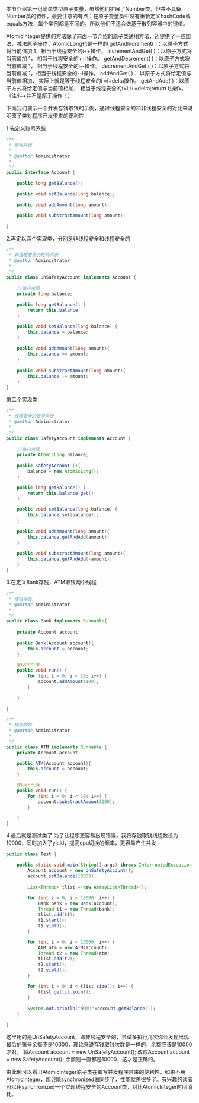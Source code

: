 本节介绍第一组简单类型原子变量，虽然他们扩展了Number类，但并不具备Number类的特性，最要注意的有点：在原子变量类中没有重新定义hashCode或equals方法，每个实例都是不同的，所以他们不适合做基于散列容器中的键值。

AtomicInteger提供的方法除了前面一节介绍的原子类通用方法，还提供了一些加法，减法原子操作，AtomicLong也是一样的
getAndIncrement( )：以原子方式将当前值加 1，相当于线程安全的i++操作。
incrementAndGet( )：以原子方式将当前值加 1， 相当于线程安全的++i操作。
getAndDecrement( )：以原子方式将当前值减 1， 相当于线程安全的i--操作。
decrementAndGet ( )：以原子方式将当前值减 1，相当于线程安全的--i操作。
addAndGet( )： 以原子方式将给定值与当前值相加， 实际上就是等于线程安全的i =i+delta操作。
getAndAdd( )：以原子方式将给定值与当前值相加， 相当于线程安全的t=i;i+=delta;return t;操作。
（注:i++并不是原子操作！）

下面我们演示一个并发存钱取钱的示例，通过线程安全的和非线程安全的对比来说明原子类对程序开发带来的便利性

1.先定义账号系统
```java
/**
 * 账号系统
 * 
 * @author Administrator
 *
 */
public interface Account {

	public long getBalance();

	public void setBalance(long balance);

	public void addAmount(long amount);

	public void substractAmount(long amount);

}
```
2.再定以两个实现类，分别是非线程安全和线程安全的
```java
/**
 * 非线程安全的账号系统
 * @author Administrator
 *
 */
public class UnSafetyAccount implements Account {
	
	//账户余额
	private long balance;
	
	public long getBalance() {
		return this.balance;
	}

	public void setBalance(long balance) {
		this.balance = balance;
	}
	
	public void addAmount(long amount){
		this.balance += amount;
	}
	
	public void substractAmount(long amount){
		this.balance -= amount;
	}
}
```
第二个实现类
```java
/**
 * 线程安全的账号系统
 * @author Administrator
 *
 */
public class SafetyAccount implements Account {
	
	//账户余额
	private AtomicLong balance;
	
	public SafetyAccount (){
		balance = new AtomicLong();
	}

	public long getBalance() {
		return this.balance.get();
	}

	public void setBalance(long balance) {
		this.balance.set(balance);;
	}
	
	public void addAmount(long amount){
		this.balance.getAndAdd(amount);
	}
	
	public void substractAmount(long amount){
		this.balance.getAndAdd(-amount);
	}
}
```
3.在定义Bank存钱，ATM取钱两个线程
```java
/**
 * 模拟存钱
 * @author Administrator
 *
 */
public class Bank implements Runnable{
	
	private Account account;
	
	public Bank(Account account){
		this.account = account;
	}

	@Override
	public void run() {
		for (int i = 0; i < 10; i++) {
			account.addAmount(100);
		}
		
	}

}
```
```java
/**
 * 模拟取钱
 * @author Administrator
 *
 */
public class ATM implements Runnable {
	private Account account;

	public ATM(Account account){
		this.account = account;
	}

	@Override
	public void run() {
		for (int i = 0; i < 10; i++) {
			account.substractAmount(100);
		}

	}
}
```
4.最后就是测试类了
为了让程序更容易出现错误，我将存钱取钱线程数设为10000，同时加入了yield，提高cpu切换的频率，更容易产生并发
```java
public class Test {

	public static void main(String[] args) throws InterruptedException, ExecutionException {
		Account account = new UnSafetyAccount();
		account.setBalance(10000);
		
		List<Thread> tlist = new ArrayList<Thread>();
		
		for (int i = 0; i < 10000; i++) {
			Bank bank = new Bank(account);
			Thread t1 = new Thread(bank);
			tlist.add(t1);
			t1.start();
			t1.yield();
		}
		
		for (int i = 0; i < 10000; i++) {
			ATM atm = new ATM(account);
			Thread t2 = new Thread(atm);
			tlist.add(t2);
			t2.start();
			t2.yield();
		}
		
		for (int i = 0; i < tlist.size(); i++) {
			tlist.get(i).join();
		}
		
		System.out.println("余额:"+account.getBalance());
	}

}
```
这里用的是UnSafetyAccount，即非线程安全的，尝试多执行几次你会发现出现最后的账号余额不是10000，理论来说存钱取钱次数是一样的，余额应该是10000才对。
将Account account = new UnSafetyAccount();
改成Account account = new SafetyAccount();
余额则一直都是10000，这才是正确的。

由此例可以看出AtomicInteger原子类在编写并发程序带来的便利性。如果不用AtomicInteger，那只能synchronized做同步了，性能就差很多了。有兴趣的读者可以用synchronized一个实现线程安全的Account类，对比AtomicInteger时间消耗。





